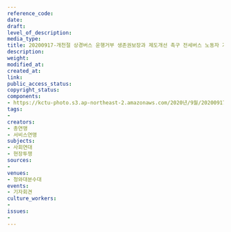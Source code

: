 ```yaml
---
reference_code: 
date: 
draft: 
level_of_description: 
media_type: 
title: 20200917-개천절 상경버스 운행거부 생존권보장과 제도개선 촉구 전세버스 노동자 기자회견
description: 
weight: 
modified_at: 
created_at: 
link: 
public_access_status: 
copyright_status: 
components:
- https://kctu-photo.s3.ap-northeast-2.amazonaws.com/2020년/9월/20200917-개천절+상경버스+운행거부+생존권보장과+제도개선+촉구+전세버스+노동자+기자회견/_5D_0362.jpg
tags:
- 
creators:
- 총연맹
- 서비스연맹
subjects:
- 사회연대
- 현장투쟁
sources:
- 
venues:
- 청와대분수대
events:
- 기자회견
culture_workers:
- 
issues:
- 
---
```


